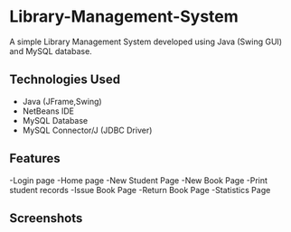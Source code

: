# Library-Management-System
A simple Library Management System developed using Java (Swing GUI) and MySQL database.

## Technologies Used
- Java (JFrame,Swing)
- NetBeans IDE
- MySQL Database
- MySQL Connector/J (JDBC Driver)

## Features
-Login page
-Home page
-New Student Page
-New Book Page
-Print student records
-Issue Book Page
-Return Book Page
-Statistics Page

## Screenshots
